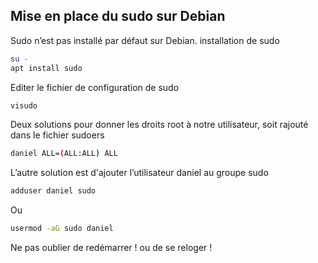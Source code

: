 ## Mise en place du sudo sur Debian
Sudo n’est pas installé par défaut sur Debian.
installation de sudo
```Bash
su -
apt install sudo
```

Editer le fichier de configuration de sudo
```Bash
visudo
```

Deux solutions pour donner les droits root à notre utilisateur, soit rajouté dans le fichier sudoers
```Bash
daniel ALL=(ALL:ALL) ALL
```

L’autre solution est d'ajouter l’utilisateur daniel au groupe sudo
```Bash
adduser daniel sudo
```
Ou
```Bash
usermod -aG sudo daniel
```

Ne pas oublier de redémarrer ! ou de se reloger !
